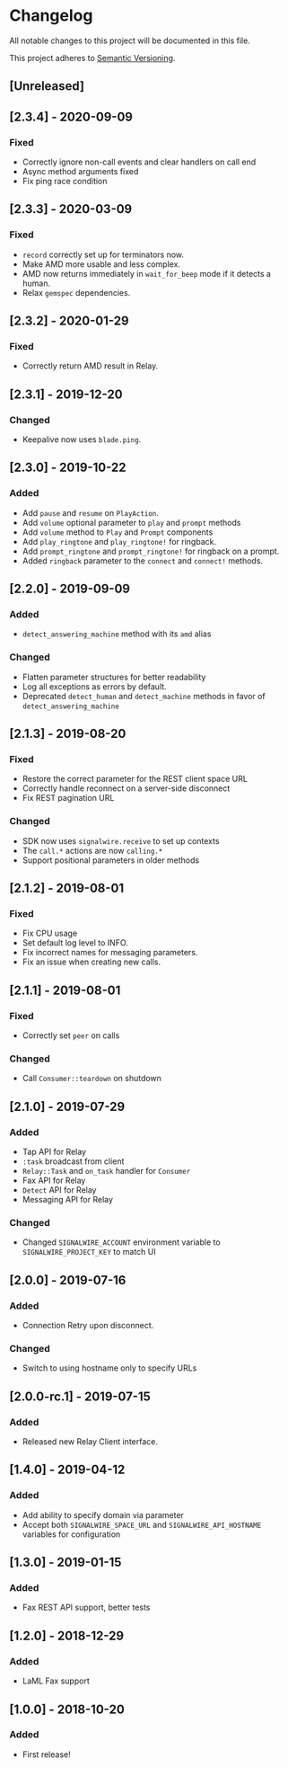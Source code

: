 # Changelog
All notable changes to this project will be documented in this file.

This project adheres to [Semantic Versioning](https://semver.org/spec/v2.0.0.html).

 ## [Unreleased]

## [2.3.4] - 2020-09-09
### Fixed
- Correctly ignore non-call events and clear handlers on call end
- Async method arguments fixed
- Fix ping race condition

## [2.3.3] - 2020-03-09
### Fixed
- `record` correctly set up for terminators now.
- Make AMD more usable and less complex.
- AMD now returns immediately in `wait_for_beep` mode if it detects a human.
-  Relax `gemspec` dependencies.

## [2.3.2] - 2020-01-29
### Fixed
- Correctly return AMD result in Relay.

## [2.3.1] - 2019-12-20
### Changed
- Keepalive now uses `blade.ping`.

## [2.3.0] - 2019-10-22
### Added
- Add `pause` and `resume` on `PlayAction`.
- Add `volume` optional parameter to `play` and `prompt` methods
- Add `volume` method to `Play` and `Prompt` components
- Add `play_ringtone` and `play_ringtone!` for ringback.
- Add `prompt_ringtone` and `prompt_ringtone!` for ringback on a prompt.
- Added `ringback` parameter to the `connect` and `connect!` methods.

## [2.2.0] - 2019-09-09
### Added
- `detect_answering_machine` method with its `amd` alias

### Changed
- Flatten parameter structures for better readability
- Log all exceptions as errors by default.
- Deprecated `detect_human` and `detect_machine` methods in favor of `detect_answering_machine`

## [2.1.3] - 2019-08-20
### Fixed
- Restore the correct parameter for the REST client space URL
- Correctly handle reconnect on a server-side disconnect
- Fix REST pagination URL
### Changed
- SDK now uses `signalwire.receive` to set up contexts
- The `call.*` actions are now `calling.*`
- Support positional parameters in older methods

## [2.1.2] - 2019-08-01
### Fixed
- Fix CPU usage
- Set default log level to INFO.
- Fix incorrect names for messaging parameters.
- Fix an issue when creating new calls.

## [2.1.1] - 2019-08-01
### Fixed
- Correctly set `peer` on calls
### Changed
- Call `Consumer::teardown` on shutdown

## [2.1.0] - 2019-07-29
### Added
- Tap API for Relay
- `:task` broadcast from client
- `Relay::Task` and `on_task` handler for `Consumer`
- Fax API for Relay
- `Detect` API for Relay
- Messaging API for Relay
### Changed
- Changed `SIGNALWIRE_ACCOUNT` environment variable to `SIGNALWIRE_PROJECT_KEY` to match UI

## [2.0.0] - 2019-07-16
### Added
- Connection Retry upon disconnect.
### Changed
- Switch to using hostname only to specify URLs

## [2.0.0-rc.1] - 2019-07-15
### Added
- Released new Relay Client interface.

## [1.4.0] - 2019-04-12
### Added
- Add ability to specify domain via parameter
- Accept both `SIGNALWIRE_SPACE_URL` and `SIGNALWIRE_API_HOSTNAME` variables for configuration

## [1.3.0] - 2019-01-15
### Added
- Fax REST API support, better tests

## [1.2.0] - 2018-12-29
### Added
- LaML Fax support

## [1.0.0] - 2018-10-20
### Added
- First release!

<!---
### Added
### Changed
### Removed
### Fixed
### Security
-->
